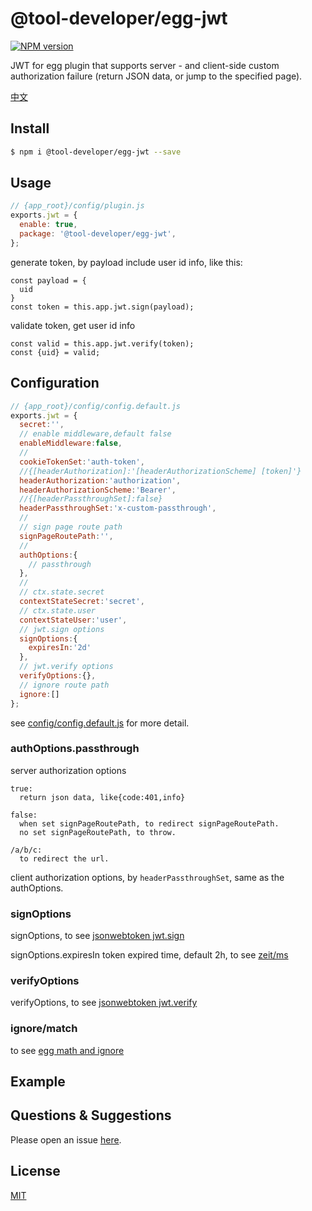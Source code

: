 # @tool-developer/egg-jwt

[![NPM version][npm-image]][npm-url]

[npm-image]: https://img.shields.io/npm/v/@tool-developer/egg-jwt.svg?style=flat-square
[npm-url]: https://npmjs.org/package/@tool-developer/egg-jwt


JWT for egg plugin that supports server - and client-side custom authorization failure (return JSON data, or jump to the specified page).

[中文](./README.zh_CN.md)

## Install

```bash
$ npm i @tool-developer/egg-jwt --save
```

## Usage

```js
// {app_root}/config/plugin.js
exports.jwt = {
  enable: true,
  package: '@tool-developer/egg-jwt',
};
```

generate token, by payload include user id info, like this:
```
const payload = {
  uid
}
const token = this.app.jwt.sign(payload);
```

validate token, get user id info
```
const valid = this.app.jwt.verify(token);
const {uid} = valid;
```


## Configuration

```js
// {app_root}/config/config.default.js
exports.jwt = {
  secret:'',
  // enable middleware,default false
  enableMiddleware:false,
  //
  cookieTokenSet:'auth-token',
  //{[headerAuthorization]:'[headerAuthorizationScheme] [token]'}
  headerAuthorization:'authorization',
  headerAuthorizationScheme:'Bearer',
  //{[headerPassthroughSet]:false}
  headerPassthroughSet:'x-custom-passthrough',
  //
  // sign page route path
  signPageRoutePath:'',
  // 
  authOptions:{
    // passthrough
  },
  //
  // ctx.state.secret
  contextStateSecret:'secret',
  // ctx.state.user
  contextStateUser:'user',
  // jwt.sign options
  signOptions:{
    expiresIn:'2d'
  },
  // jwt.verify options
  verifyOptions:{},
  // ignore route path
  ignore:[]
};
```

see [config/config.default.js](config/config.default.js) for more detail.

### authOptions.passthrough
server authorization options
```
true: 
  return json data, like{code:401,info}

false:
  when set signPageRoutePath, to redirect signPageRoutePath.
  no set signPageRoutePath, to throw.

/a/b/c:
  to redirect the url.
```

client authorization options, by `headerPassthroughSet`, same as the authOptions.


### signOptions
signOptions, to see [jsonwebtoken jwt.sign](https://www.npmjs.com/package/jsonwebtoken#jwtsignpayload-secretorprivatekey-options-callback)

signOptions.expiresIn
token expired time, default 2h, to see [zeit/ms](https://github.com/zeit/ms)


### verifyOptions
verifyOptions, to see [jsonwebtoken jwt.verify](https://www.npmjs.com/package/jsonwebtoken#jwtverifytoken-secretorpublickey-options-callback)


### ignore/match
to see [egg math and ignore](https://eggjs.org/en/basics/middleware.html#match-and-ignore)


## Example

<!-- example here -->

## Questions & Suggestions

Please open an issue [here](https://github.com/tool-developer/egg-jwt/issue).

## License

[MIT](LICENSE)
